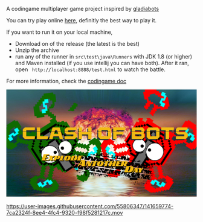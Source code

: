 A codingame multiplayer game project inspired by [gladiabots](https://store.steampowered.com/app/871930/GLADIABOTS__AI_Combat_Arena/)

You can try play online [here](https://www.codingame.com/contribute/view/6587dcc2e3a07bd4696c16a3e63238b4a184), definitly the best way to play it.

If you want to run it on your local machine,
 - Download on of the release (the latest is the best)
 - Unzip the archive
 - run any of the runner in `src\test\java\Runners` with JDK 1.8 (or higher) and Maven installed (if you use intellij you can have both). After it ran, open ` http://localhost:8888/test.html`  to watch the battle.

For more information, check the [codingame doc](https://www.codingame.com/playgrounds/25775/codingame-sdk-documentation/game-runner)

![](src/main/resources/view/assets/background.png)

https://user-images.githubusercontent.com/55806347/141659774-7ca2324f-8ee4-4fc4-9320-f98f5281217c.mov

